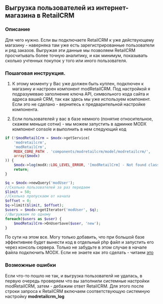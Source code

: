 ## Выгрузка пользователей из интернет-магазина в RetailCRM

### Описание

Для чего нужно.  Если вы подключаете RetailCRM к уже действующему магазину - наверняка там уже есть зарегистрированные пользователи и ряд заказов.  Выгружая эти данные мы позволяем RetailCRM просчитывать более точную аналитику, и как минимум, показывать сколько учтенных покупок у того или иного пользователя.

### Пошаговая инструкция.

1. К этому моменту у Вас уже должен быть куплен, подключен к магазину и настроен компонент modRetailCRM. Под настройкой я подразумеваю заполнение ключа API, символьного кода сайта и адреса вашей CRM, так как здесь мы уже используем компонент. Если это не сделано - вернитесь к предварительной настройке компонента.

2. Если пользователей у вас в базе немного (понятие относительное, скажем меньше сотни) - мы можем запустить в админке MODX компонент console и выполнить в нем следующий код

```php
if (!$modRetailCrm = $modx->getService(
    'modretailcrm',
    'modRetailCrm',
    MODX_CORE_PATH . 'components/modretailcrm/model/modretailcrm/',
    array($modx)
)) {
    $modx->log(modX::LOG_LEVEL_ERROR, '[modRetailCrm] - Not found class modRetailCrm');
    return;
}

$q = $modx->newQuery('modUser');
//Сколько пользователей за раз передаем
$limit = 50;
//Сколько пропускаем от начала
$offset = 0;
$q->limit($limit, $offset);
$users = $modx->getIterator('modUser', $q);
//Выгружаем по одному
foreach($users as $user) {
    $modRetailCrm->OnUserSave($user, 'new');
}
```

По сути на этом все. Могу только добавить, что при большой базе эффективнее будет вынести код в отдельный php файл и запустить его через консоль сервера. Только не забудьте в этом случае в начале файла подключить MODX. Если не знаете как это сделать - читаем [это][1]

[1]: https://modx.pro/development/3163

### Возможные ошибки

Если что-то пошло не так, и выгрузка пользователй не удалась, в первую очередь проверяем что вы заполнили системные настройки modRetailCRM, затем - дебажим ответ RetailCRM.
Для этого после строки запроса к RetailCRM включаем соответствующую системную настройку **modretailcrm_log**
